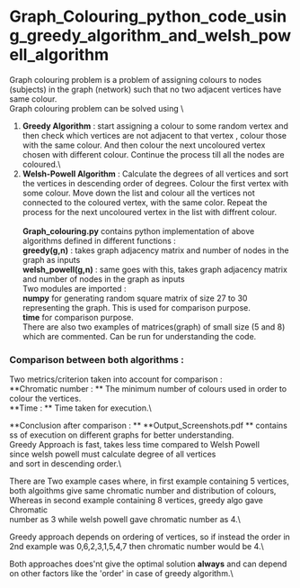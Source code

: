# Graph_Colouring_python_code_using_greedy_algorithm_and_welsh_powell_algorithm
Graph colouring problem is a problem of assigning colours to nodes (subjects) in the graph (network) such that no two adjacent vertices have same colour.\
Graph colouring problem can be solved using \
1) **Greedy Algorithm** : start assigning a colour to some random vertex and then check which vertices are not adjacent to that vertex , colour those with the same colour. And then colour the next uncoloured vertex chosen with different colour. Continue the process till all the nodes are coloured.\
2) **Welsh-Powell Algorithm** : Calculate the degrees of all vertices and sort the vertices in descending order of degrees. Colour the first vertex with some colour. Move down the list and colour all the vertices not connected to the coloured vertex, with the same color. Repeat the process for the next uncoloured vertex in the list with diffrent colour.\
\
**Graph_colouring.py** contains python implementation of above algorithms defined in different functions  :\
**greedy(g,n)** : takes graph adjacency matrix and number of nodes in the graph as inputs\
**welsh_powell(g,n)** : same goes with this, takes graph adjacency matrix and number of nodes in the graph as inputs\
Two modules are imported :\
**numpy** for generating random square matrix of size 27 to 30 representing the graph. This is used for comparison purpose.\
**time** for comparison purpose.\
There are also two examples of matrices(graph) of small size (5 and 8) which are commented. Can be run for understanding the code.
 
### Comparison between both algorithms : 
Two metrics/criterion taken into account for comparison :\
**Chromatic number : ** The minimum number of colours used in order to colour the vertices.\
**Time : ** Time taken for execution.\
 
**Conclusion after comparison : **
**Output_Screenshots.pdf ** contains ss of execution on different graphs for better understanding.\
Greedy Approach is fast, takes less time compared to Welsh Powell\
since welsh powell must calculate degree of all vertices\
and sort in descending order.\

There are Two example cases where, in first example containing 5 vertices,\
both algoithms give same chromatic number and distribution of colours,\
Whereas in second example containing 8 vertices, greedy algo gave Chromatic\
number as 3 while welsh powell gave chromatic number as 4.\

Greedy approach depends on ordering of vertices, so if instead the order in \
2nd example was 0,6,2,3,1,5,4,7 then chromatic number would be 4.\

Both approaches does'nt give the optimal solution **always** and can depend on other factors like the 'order' in case of greedy algorithm.\
 
 
 
 
 
 
